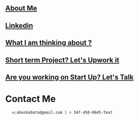 ## [About Me]( http://tiny.cc/7hj8tz)
## [Linkedin](https://www.linkedin.com/in/abas-kabato/)
## [What I am thinking about ?](https://medium.com/@abaskabato)
## [Short term Project? Let's Upwork it](https://www.upwork.com/freelancers/~0131d39aa599685c02?viewMode=1)
## [Are you working on Start Up? Let's Talk](https://calendly.com/talk2abas)
# Contact Me
       ✉:abaskabato@gmail.com | ✆ 347-450-0645-Text 












